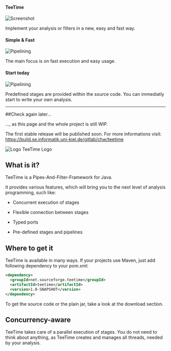 #### TeeTime

![Screenshot](images/code_screenshot.jpg)

Implement your analysis or filters in a new, easy and fast way.

#### Simple & Fast

![Pipelining](images/code_screenshot.jpg)

The main focus is on fast execution and easy usage.

#### Start today

![Pipelining](images/code_screenshot.jpg)

Predefined stages are provided within the source code. You can immediatly start to write your own analysis.

---

##Check again later...

..., as this page and the whole project is still WIP. 

The first stable release will be published soon. For more informations visit: https://build.se.informatik.uni-kiel.de/gitlab/chw/teetime

![Logo](images/teetime-wo-arrows-shrinked.png) TeeTime Logo

## What is it?

TeeTime is a Pipes-And-Filter-Framework for Java.
	
It provides various features, which will bring you to the next level of analysis programming, such like:
		
- Concurrent execution of stages
		
- Flexible connection between stages
		
- Typed ports
		
- Pre-defined stages and pipelines

## Where to get it

TeeTime is available in many ways. If your projects use Maven, just add following dependency to your pom.xml:

```xml
<dependency>
  <groupId>net.sourceforge.teetime</groupId>
  <artifactId>teetime</artifactId>
  <version>1.0-SNAPSHOT</version>
</dependency>
```

To get the source code or the plain jar, take a look at the download section.

## Concurrency-aware

TeeTime takes care of a parallel execution of stages. You do not need to think about anything, as TeeTime creates and manages all threads, needed by your analysis.

	 